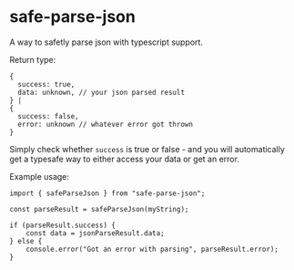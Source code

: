 # safe-parse-json

A way to safetly parse json with typescript support.

Return type:

```
{
  success: true,
  data: unknown, // your json parsed result
} |
{
  success: false,
  error: unknown // whatever error got thrown
}
```

Simply check whether `success` is true or false - and you will automatically get a typesafe way to either access your data or get an error.

Example usage:

```
import { safeParseJson } from "safe-parse-json";

const parseResult = safeParseJson(myString);

if (parseResult.success) {
    const data = jsonParseResult.data;
} else {
    console.error("Got an error with parsing", parseResult.error);
}
```

